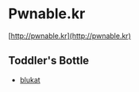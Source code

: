 # Pwnable.kr

[http://pwnable.kr](http://pwnable.kr)

## Toddler's Bottle

* [blukat](https://github.com/determined6730/ttt/tree/7d354af7b5807845b13ceb1da5d7c9301b74692b/blukat.html)


